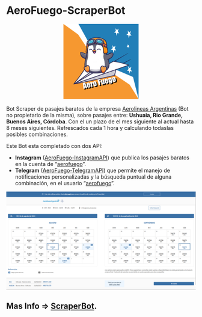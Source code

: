 # AeroFuego-ScraperBot

<div align="center">
  <img width="200" height="200"
    src="/assets/images/logo.png">
</div>

Bot Scraper de pasajes baratos de la empresa [Aerolineas Argentinas](https://www.aerolineas.com.ar/) (Bot no propietario de la misma), sobre pasajes entre: **Ushuaia, Rio Grande, Buenos Aires, Córdoba**. Con el un plazo de el mes siguiente al actual hasta 8 meses siguientes. Refrescados cada 1 hora y calculando todaslas posibles combinaciones.

Este Bot esta completado con dos API: 
+ **Instagram** ([AeroFuego-InstagramAPI](https://github.com/gamboavalentin/AeroFuego-InstagramAPI)) que publica los pasajes baratos en la cuenta de “[aerofuego](https://www.instagram.com/aerofuego/)”.
+ **Telegram** ([AeroFuego-TelegramAPI](https://github.com/gamboavalentin/AeroFuego-TelegramAPI)) que permite el manejo de notificaciones personalizadas y la búsqueda puntual de alguna combinación, en el usuario “[aerofuego](https://t.me/AeroFuego_bot)”.

![Screenshot de la Pagina de Aerolineas](/assets/images/img1.png)

## Mas Info => [ScraperBot](https://fuchsia-gooseberry-d65.notion.site/ScraperBOT-93b2587375534e71b46f718dbe713514?pvs=4).
